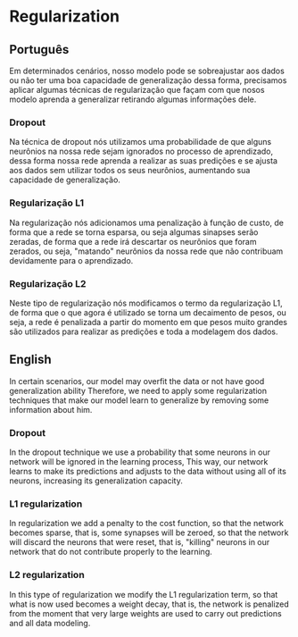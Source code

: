# Regularization

## Português

Em determinados cenários, nosso modelo pode se sobreajustar aos dados ou não ter uma boa capacidade de generalização
dessa forma, precisamos aplicar algumas técnicas de regularização que façam com que nosos modelo aprenda a generalizar retirando
algumas informações dele.

### Dropout

Na técnica de dropout nós utilizamos uma probabilidade de que alguns neurônios na nossa rede sejam ignorados no processo de aprendizado,
dessa forma nossa rede aprenda a realizar as suas predições e se ajusta aos dados sem utilizar todos os seus neurônios,
aumentando sua capacidade de generalização.

### Regularização L1

Na regularização nós adicionamos uma penalização à função de custo, de forma que a rede se torna esparsa, ou seja algumas sinapses serão zeradas,
de forma que a rede irá descartar os neurônios que foram zerados, ou seja, "matando" neurônios da nossa rede que não contribuam devidamente para
o aprendizado.

### Regularização L2

Neste tipo de regularização nós modificamos o termo da regularização L1, de forma que o que agora é utilizado se torna um
decaimento de pesos, ou seja, a rede é penalizada a partir do momento em que pesos muito grandes são utilizados para realizar
as predições e toda a modelagem dos dados.

## English

In certain scenarios, our model may overfit the data or not have good generalization ability
Therefore, we need to apply some regularization techniques that make our model learn to generalize by removing
some information about him.

### Dropout

In the dropout technique we use a probability that some neurons in our network will be ignored in the learning process,
This way, our network learns to make its predictions and adjusts to the data without using all of its neurons,
increasing its generalization capacity.

### L1 regularization

In regularization we add a penalty to the cost function, so that the network becomes sparse, that is, some synapses will be zeroed,
so that the network will discard the neurons that were reset, that is, "killing" neurons in our network that do not contribute properly to
the learning.

### L2 regularization

In this type of regularization we modify the L1 regularization term, so that what is now used becomes a
weight decay, that is, the network is penalized from the moment that very large weights are used to carry out
predictions and all data modeling.
